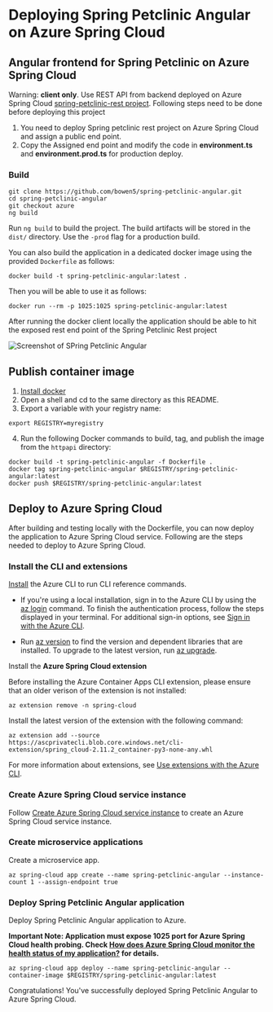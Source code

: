 # Deploying Spring Petclinic Angular on Azure Spring Cloud

## Angular frontend for Spring Petclinic on Azure Spring Cloud


Warning: **client only**. 
  Use REST API from backend deployed on Azure Spring Cloud [spring-petclinic-rest project](https://github.com/selvasingh/spring-petclinic-rest/blob/azure/README.md). Following steps need to be done before deploying this project 
1) You need to deploy Spring petclinic rest project on Azure Spring Cloud and assign a public end point. 
2) Copy the Assigned end point and modify the code in **environment.ts** and **environment.prod.ts** for production deploy.

### Build
```
git clone https://github.com/bowen5/spring-petclinic-angular.git
cd spring-petclinic-angular
git checkout azure
ng build 
```

Run `ng build` to build the project. The build artifacts will be stored in the `dist/` directory. Use the `-prod` flag for a production build.

You can also build the application in a dedicated docker image using the provided `Dockerfile` as follows:

```
docker build -t spring-petclinic-angular:latest .
```

Then you will be able to use it as follows:

```
docker run --rm -p 1025:1025 spring-petclinic-angular:latest
```
After running the docker client locally the application should be able to hit the exposed rest end point of the Spring Petclinic Rest project
 
![Screenshot of SPring Petclinic Angular](https://cloud.githubusercontent.com/assets/838318/23263243/f4509c4a-f9dd-11e6-951b-69d0ef72d8bd.png)

## Publish container image

 1. [Install docker](https://docs.docker.com/engine/install/)
 2. Open a shell and cd to the same directory as this README.
 3. Export a variable with your registry name:

```cli
export REGISTRY=myregistry
```

 4. Run the following Docker commands to build, tag, and publish the image from the `httpapi` directory:

```cli
docker build -t spring-petclinic-angular -f Dockerfile .
docker tag spring-petclinic-angular $REGISTRY/spring-petclinic-angular:latest
docker push $REGISTRY/spring-petclinic-angular:latest
```

## Deploy to Azure Spring Cloud

After building and testing locally with the Dockerfile, you can now deploy the application to Azure Spring Cloud service. Following are the steps needed to deploy to Azure Spring Cloud.

### Install the CLI and extensions
 [Install](https://docs.microsoft.com/cli/azure/install-azure-cli) the Azure CLI to run CLI reference commands. 

- If you're using a local installation, sign in to the Azure CLI by using the [az login](https://docs.microsoft.com/cli/azure/reference-index?view=azure-cli-latest#az_login) command. To finish the authentication process, follow the steps displayed in your terminal. For additional sign-in options, see [Sign in with the Azure CLI](https://docs.microsoft.com/cli/azure/authenticate-azure-cli).

 - Run [az version](https://docs.microsoft.com/cli/azure/reference-index?#az_version) to find the version and dependent libraries that are installed. To upgrade to the latest version, run [az upgrade](https://docs.microsoft.com/cli/azure/reference-index?#az_upgrade).

Install the **Azure Spring Cloud extension**

Before installing the Azure Container Apps CLI extension, please ensure that an older verison of the extension is not installed:

```azurecli-interactive
az extension remove -n spring-cloud
```

Install the latest version of the extension with the following command:

```azurecli-interactive
az extension add --source https://ascprivatecli.blob.core.windows.net/cli-extension/spring_cloud-2.11.2_container-py3-none-any.whl
```

For more information about extensions, see [Use extensions with the Azure CLI](https://docs.microsoft.com/cli/azure/azure-cli-extensions-overview).

 
### Create Azure Spring Cloud service instance

Follow [Create Azure Spring Cloud service instance](https://github.com/selvasingh/spring-petclinic-rest/blob/azure/README.md#create-azure-spring-cloud-service-instance) to create an Azure Spring Cloud service instance.

### Create microservice applications

Create a microservice app.

```azurecli-interactive
az spring-cloud app create --name spring-petclinic-angular --instance-count 1 --assign-endpoint true
```

### Deploy Spring Petclinic Angular application

Deploy Spring Petclinic Angular application to Azure. 

**Important Note: Application must expose 1025 port for Azure Spring Cloud health probing. Check [How does Azure Spring Cloud monitor the health status of my application?](https://docs.microsoft.com/en-us/azure/spring-cloud/faq?pivots=programming-language-java#how-does-azure-spring-cloud-monitor-the-health-status-of-my-application) for details.**

```azurecli-interactive
az spring-cloud app deploy --name spring-petclinic-angular --container-image $REGISTRY/spring-petclinic-angular:latest
```

Congratulations! You've successfully deployed Spring Petclinic Angular to Azure Spring Cloud.